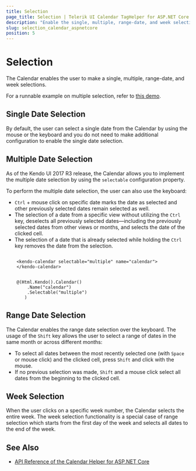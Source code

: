 ```yaml
---
title: Selection
page_title: Selection | Telerik UI Calendar TagHelper for ASP.NET Core
description: "Enable the single, multiple, range-date, and week selections when working with the Telerik UI Calendar TagHelper for ASP.NET Core (MVC 6 or ASP.NET Core MVC)."
slug: selection_calendar_aspnetcore
position: 5
---
```


# Selection

The Calendar enables the user to make a single, multiple, range-date, and week selections.

For a runnable example on multiple selection, refer to [this demo](http://demos.telerik.com/kendo-ui/calendar/selection).

## Single Date Selection

By default, the user can select a single date from the Calendar by using the mouse or the keyboard and you do not need to make additional configuration to enable the single date selection.

## Multiple Date Selection

As of the Kendo UI 2017 R3 release, the Calendar allows you to implement the multiple date selection by using the `selectable` configuration property.

To perform the multiple date selection, the user can also use the keyboard:

* `Ctrl` + mouse click on specific date marks the date as selected and other previously selected dates remain selected as well.
* The selection of a date from a specific view without utilizing the `Ctrl` key, deselects all previously selected dates&mdash;including the previously selected dates from other views or months, and selects the date of the clicked cell.
* The selection of a date that is already selected while holding the `Ctrl` key removes the date from the selection.

```tagHelper

    <kendo-calendar selectable="multiple" name="calendar">
    </kendo-calendar>
```
```cshtml

    @(Html.Kendo().Calendar()
        .Name("calendar")
        .Selectable("multiple")
       )
```

## Range Date Selection

The Calendar enables the range date selection over the keyboard. The usage of the `Shift` key allows the user to select a range of dates in the same month or across different months:

* To select all dates between the most recently selected one (with `Space` or mouse click) and the clicked cell, press `Shift` and click with the mouse.
* If no previous selection was made, `Shift` and a mouse click select all dates from the beginning to the clicked cell.

## Week Selection

When the user clicks on a specific week number, the Calendar selects the entire week. The week selection functionality is a special case of range selection which starts from the first day of the week and selects all dates to the end of the week.

## See Also

* [API Reference of the Calendar Helper for ASP.NET Core](/api/calendar)
